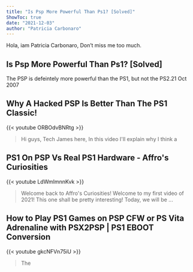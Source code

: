 ```yaml
---
title: "Is Psp More Powerful Than Ps1? [Solved]"
ShowToc: true 
date: "2021-12-03"
author: "Patricia Carbonaro" 
---
```


Hola, iam Patricia Carbonaro, Don’t miss me too much.
## Is Psp More Powerful Than Ps1? [Solved]
The PSP is defeintely more powerful than the PS1, but not the PS2.21 Oct 2007

## Why A Hacked PSP Is Better Than The PS1 Classic!
{{< youtube ORBOdvBNRtg >}}
>Hi guys, Tech James here, In this video I'll explain why I think a 

## PS1 On PSP Vs Real PS1 Hardware - Affro's Curiosities
{{< youtube LdWmImnnKvk >}}
>Welcome back to Affro's Curiosities! Welcome to my first video of 2021! This one shall be pretty interesting! Today, we will be ...

## How to Play PS1 Games on PSP CFW or PS Vita Adrenaline with PSX2PSP | PS1 EBOOT Conversion
{{< youtube gkcNFVn75iU >}}
>The 

